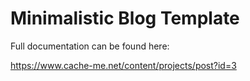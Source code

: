 # Minimalistic Blog Template

Full documentation can be found here:

https://www.cache-me.net/content/projects/post?id=3




